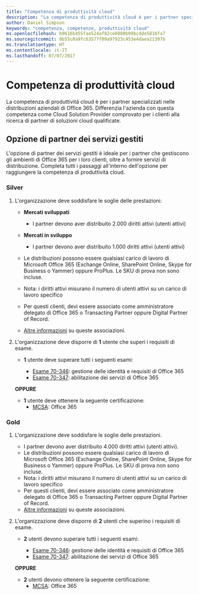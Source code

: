 ```yaml
---
title: "Competenza di produttività cloud"
description: "La competenza di produttività cloud è per i partner specializzati nelle distribuzioni aziendali di Office 365. Differenzia l'azienda con questa competenza come Cloud Solution Provider comprovato per i clienti alla ricerca di partner di soluzioni cloud qualificate."
author: Daniel Simpson
keywords: "competenza, competenze, produttività cloud"
ms.openlocfilehash: b9616b455fae524af82ce0880b99bcdde5816fa7
ms.sourcegitcommit: 8b55c0a9fc63577f09a97923c453e4daea21397b
ms.translationtype: HT
ms.contentlocale: it-IT
ms.lasthandoff: 07/07/2017
---
```

# <a name="cloud-productivity-competency"></a>Competenza di produttività cloud

La competenza di produttività cloud è per i partner specializzati nelle distribuzioni aziendali di Office 365. Differenzia l'azienda con questa competenza come Cloud Solution Provider comprovato per i clienti alla ricerca di partner di soluzioni cloud qualificate.

## <a name="managed-service-partner-option"></a>Opzione di partner dei servizi gestiti
L'opzione di partner dei servizi gestiti è ideale per i partner che gestiscono gli ambienti di Office 365 per i loro clienti, oltre a fornire servizi di distribuzione. Completa tutti i passaggi all'interno dell'opzione per raggiungere la competenza di produttività cloud.
### <a name="silver"></a>Silver
1.  L'organizzazione deve soddisfare le soglie delle prestazioni:
    - **Mercati sviluppati** 
        - I partner devono aver distribuito 2.000 diritti attivi (utenti attivi)
    - **Mercati in sviluppo**
        -  I partner devono aver distribuito 1.000 diritti attivi (utenti attivi)
    
    - Le distribuzioni possono essere qualsiasi carico di lavoro di Microsoft Office 365 (Exchange Online, SharePoint Online, Skype for Business o Yammer) oppure ProPlus. Le SKU di prova non sono incluse.     
    - Nota: i diritti attivi misurano il numero di utenti attivi su un carico di lavoro specifico 
    - Per questi clienti, devi essere associato come amministratore delegato di Office 365 o Transacting Partner oppure Digital Partner of Record.
    - [Altre informazioni](https://partner.microsoft.com/en-us/membership/digital-partner-of-record) su queste associazioni.

2. L'organizzazione deve disporre di **1** utente che superi i requisiti di esame.

    - **1** utente deve superare tutti i seguenti esami:

        - [Esame 70-346](https://www.microsoft.com/en-us/learning/exam-70-346.aspx): gestione delle identità e requisiti di Office 365  
        - [Esame 70-347](https://www.microsoft.com/en-us/learning/exam-70-347.aspx): abilitazione dei servizi di Office 365
    
    **OPPURE**

    - **1** utente deve ottenere la seguente certificazione:  
        - [MCSA](https://www.microsoft.com/en-us/learning/mcsa-office365-certification.aspx): Office 365

### <a name="gold"></a>Gold

1.  L'organizzazione deve soddisfare le soglie delle prestazioni. 

    - I partner devono aver distribuito 4.000 diritti attivi (utenti attivi).
    - Le distribuzioni possono essere qualsiasi carico di lavoro di Microsoft Office 365 (Exchange Online, SharePoint Online, Skype for Business o Yammer) oppure ProPlus. Le SKU di prova non sono incluse.
    - Nota: i diritti attivi misurano il numero di utenti attivi su un carico di lavoro specifico
    - Per questi clienti, devi essere associato come amministratore delegato di Office 365 o Transacting Partner oppure Digital Partner of Record.
    - [Altre informazioni](https://partner.microsoft.com/en-us/membership/digital-partner-of-record) su queste associazioni.

2.  L'organizzazione deve disporre di **2** utenti che superino i requisiti di esame.

    - **2** utenti devono superare tutti i seguenti esami:

        - [Esame 70-346](https://www.microsoft.com/en-us/learning/exam-70-346.aspx): gestione delle identità e requisiti di Office 365  
        - [Esame 70-347](https://www.microsoft.com/en-us/learning/exam-70-347.aspx): abilitazione dei servizi di Office 365
        
    **OPPURE**
    
    - **2** utenti devono ottenere la seguente certificazione:
        - [MCSA](https://www.microsoft.com/en-us/learning/mcsa-office365-certification.aspx): Office 365





